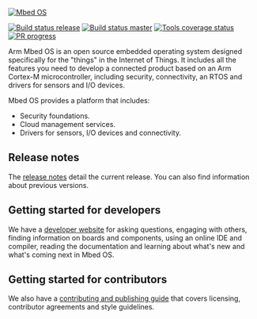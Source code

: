 [![Mbed OS][mbed-os-logo]][mbed-os-link]

[![Build status release][mbed-travis-release-svg]][mbed-travis-release] 
[![Build status master][mbed-travis-master-svg]][mbed-travis-master] 
[![Tools coverage status][mbed-coveralls-tools-svg]][mbed-coveralls-tools] 
[![PR progress][mbed-waffle-svg]][mbed-waffle] 

[mbed-os-logo]: logo.png
[mbed-os-link]: https://www.mbed.com/en/platform/mbed-os/
[mbed-travis-master]: https://travis-ci.org/ARMmbed/mbed-os
[mbed-travis-master-svg]: https://travis-ci.org/ARMmbed/mbed-os.svg?branch=master
[mbed-travis-release]: https://travis-ci.org/ARMmbed/mbed-os/branches
[mbed-travis-release-svg]: https://travis-ci.org/ARMmbed/mbed-os.svg?branch=latest
[mbed-coveralls-tools]: https://coveralls.io/github/ARMmbed/mbed-os?branch=master
[mbed-coveralls-tools-svg]: https://coveralls.io/repos/github/ARMmbed/mbed-os/badge.svg?branch=master
[mbed-waffle]: https://waffle.io/ARMmbed/mbed-os
[mbed-waffle-svg]: https://badge.waffle.io/ARMmbed/mbed-os.svg?columns=all

Arm Mbed OS is an open source embedded operating system designed specifically for the "things" in the Internet of Things. It includes all the features you need to develop a connected product based on an Arm Cortex-M microcontroller, including security, connectivity, an RTOS and drivers for sensors and I/O devices.

Mbed OS provides a platform that includes:
* Security foundations.
* Cloud management services.
* Drivers for sensors, I/O devices and connectivity. 

## Release notes
The [release notes](https://os.mbed.com/releases) detail the current release. You can also find information about previous versions.

## Getting started for developers
We have a [developer website](https://os.mbed.com) for asking questions, engaging with others, finding information on boards and components, using an online IDE and compiler, reading the documentation and learning about what's new and what's coming next in Mbed OS.

## Getting started for contributors
 
We also have a [contributing and publishing guide](https://os.mbed.com/contributing/) that covers licensing, contributor agreements and style guidelines.

